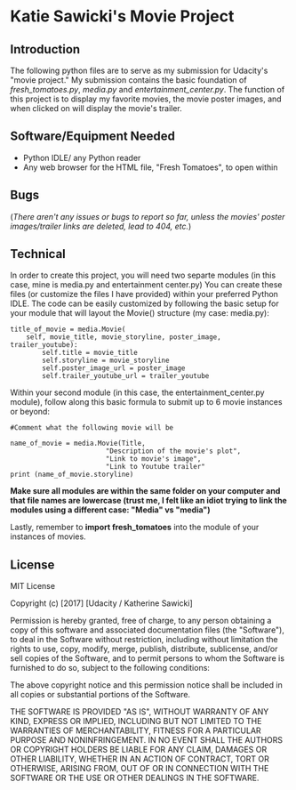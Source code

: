 # Katie Sawicki's Movie Project 
## Introduction
The following python files are to serve as my submission for Udacity's "movie project." My submission contains the basic foundation of  _fresh_tomatoes.py_,  _media.py_ and _entertainment_center.py_. The function of this project is to display my favorite movies, the movie poster images, and when clicked on will display the movie's trailer. 

## Software/Equipment Needed 
* Python IDLE/ any Python reader
* Any web browser for the HTML file, "Fresh Tomatoes", to open within

## Bugs
(_There aren't any issues or bugs to report so far, unless the movies' poster images/trailer links are deleted, lead to 404, etc._)

## Technical
In order to create this project, you will need two separte modules (in this case, mine is media.py and entertainment center.py)
You can create these files (or customize the files I have provided) within your preferred Python IDLE. 
The code can be easily customized by following the basic setup for your module that will layout the Movie() structure (my case: media.py):
```
title_of_movie = media.Movie(
    self, movie_title, movie_storyline, poster_image, trailer_youtube):
        self.title = movie_title
        self.storyline = movie_storyline
        self.poster_image_url = poster_image
        self.trailer_youtube_url = trailer_youtube
```

Within your second module (in this case, the entertainment_center.py module), follow along this basic
formula to submit up to 6 movie instances or beyond:
```
#Comment what the following movie will be

name_of_movie = media.Movie(Title,
                        "Description of the movie's plot",
                        "Link to movie's image",
                        "Link to Youtube trailer"
print (name_of_movie.storyline)
```

**Make sure all modules are within the same folder on your computer and that file names are lowercase (trust me, I
felt like an idiot trying to link the modules using a different case: "Media" vs "media")**

Lastly, remember to **import fresh_tomatoes** into the module of your instances of movies. 

## License

MIT License

Copyright (c) [2017] [Udacity / Katherine Sawicki]

Permission is hereby granted, free of charge, to any person obtaining a copy
of this software and associated documentation files (the "Software"), to deal
in the Software without restriction, including without limitation the rights
to use, copy, modify, merge, publish, distribute, sublicense, and/or sell
copies of the Software, and to permit persons to whom the Software is
furnished to do so, subject to the following conditions:

The above copyright notice and this permission notice shall be included in all
copies or substantial portions of the Software.

THE SOFTWARE IS PROVIDED "AS IS", WITHOUT WARRANTY OF ANY KIND, EXPRESS OR
IMPLIED, INCLUDING BUT NOT LIMITED TO THE WARRANTIES OF MERCHANTABILITY,
FITNESS FOR A PARTICULAR PURPOSE AND NONINFRINGEMENT. IN NO EVENT SHALL THE
AUTHORS OR COPYRIGHT HOLDERS BE LIABLE FOR ANY CLAIM, DAMAGES OR OTHER
LIABILITY, WHETHER IN AN ACTION OF CONTRACT, TORT OR OTHERWISE, ARISING FROM,
OUT OF OR IN CONNECTION WITH THE SOFTWARE OR THE USE OR OTHER DEALINGS IN THE
SOFTWARE.


